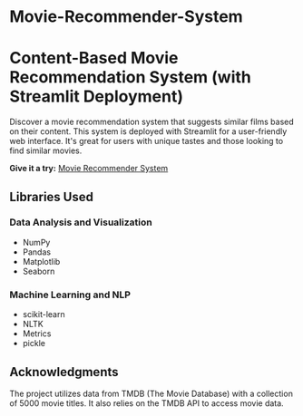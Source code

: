 # Movie-Recommender-System

# Content-Based Movie Recommendation System (with Streamlit Deployment)

Discover a movie recommendation system that suggests similar films based on their content. This system is deployed with Streamlit for a user-friendly web interface. It's great for users with unique tastes and those looking to find similar movies.


**Give it a try:** [Movie Recommender System](https://movie-recommender-system-ozal.streamlit.app)

## Libraries Used

### Data Analysis and Visualization
- NumPy
- Pandas
- Matplotlib
- Seaborn

### Machine Learning and NLP
- scikit-learn
- NLTK
- Metrics
- pickle

## Acknowledgments
The project utilizes data from TMDB (The Movie Database) with a collection of 5000 movie titles. It also relies on the TMDB API to access movie data.
